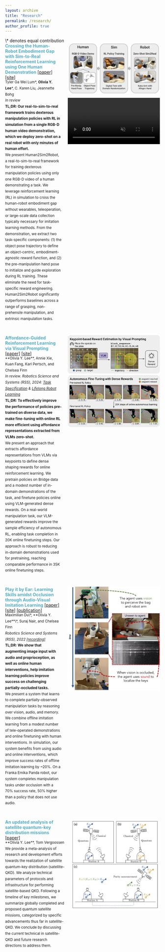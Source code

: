 ```yaml
---
layout: archive
title: "Research"
permalink: /research/
author_profile: true
---
```

<!--
{% if author.googlescholar %}
  You can also find my articles on <u><a href="{{author.googlescholar}}">my Google Scholar profile</a>.</u>
{% endif %}

{% include base_path %}

{% for post in site.publications reversed %}
  {% include archive-single.html %}
{% endfor %}
-->
<span style="display: inline-block;">
  \* denotes equal contribution 
</span>

<div style="display: flex; align-items: flex-start; margin-bottom: 40px;">
  <div style="flex: 1; padding-right: 20px;">
    <span style="color:#52ADC8"><b>Crossing the Human-Robot Embodiment Gap with Sim-to-Real Reinforcement Learning using One Human Demonstration</b></span> 
    <a href="https://human2sim2robot.github.io" target="_blank">[paper]</a> 
    <a href="https://human2sim2robot.github.io" target="_blank">[site]</a> <br>
    <sup>Tyler Ga Wei Lum*, <b>Olivia Y. Lee</b>*, C. Karen Liu, Jeannette Bohg <br> 
    <i>In review</i> <br>
    <b>TL;DR: Our real-to-sim-to-real framework trains dexterous manipulation policies with RL in simulation from a single RGB-D human video demonstration, which we deploy zero-shot on a real robot with only minutes of human effort.</b> <br>
    We present Human2Sim2Robot, a real-to-sim-to-real framework for training dexterous manipulation policies using only one RGB-D video of a human demonstrating a task. We leverage reinforcement learning (RL) in simulation to cross the human-robot embodiment gap without wearables, teleoperation, or large-scale data collection typically necessary for imitation learning methods. From the demonstration, we extract two task-specific components: (1) the object pose trajectory to define an object-centric, embodiment-agnostic reward function, and (2) the pre-manipulation hand pose to initialize and guide exploration during RL training. These eliminate the need for task-specific reward engineering. Human2Sim2Robot significantly outperforms baselines across a range of grasping, non-prehensile manipulation, and extrinsic manipulation tasks.</sup>
  </div>
  
  <div style="width: 300px;">
    <img src="/images/h2s2r.png" alt="Human2Sim2Robot" style="width: 100%; margin-bottom: 10px;" />
    <video width="100%" autoplay controls muted loop playsinline>
      <source src="/images/h2s2r.mov" type="video/mp4">
    </video>
  </div>
</div>

<div style="display: flex; align-items: flex-start; margin-bottom: 40px;">
  <div style="flex: 1; padding-right: 20px;">
    <span style="color:#52ADC8"><b>Affordance-Guided Reinforcement Learning via Visual Prompting</b></span> 
    <a href="https://arxiv.org/abs/2407.10341" target="_blank">[paper]</a> 
    <a href="https://sites.google.com/view/affordance-guided-rl" target="_blank">[site]</a> <br>
    <sup>**Olivia Y. Lee**, Annie Xie, Kuan Fang, Karl Pertsch, and Chelsea Finn <br> 
    <i>In review. Robotics Science and Systems (RSS), 2024: <a href="https://sites.google.com/view/rss-taskspec" target="_blank">Task Specification</a> & <a href="https://sites.google.com/view/lifelong-robot-learning" target="_blank">Lifelong Robot Learning</a></i> <br>
    <b>TL;DR: To effectively improve the performance of policies pre-trained on diverse data, we make fine-tuning with online RL more efficient using affordance representations extracted from VLMs zero-shot.</b> <br>
    We present an approach that extracts affordance representations from VLMs via keypoints to define dense shaping rewards for online reinforcement learning. We pretrain policies on Bridge data and a modest number of in-domain demonstrations of the task, and finetune policies online using VLM-generated dense rewards. On a real-world manipulation task, our VLM-generated rewards improve the sample efficiency of autonomous RL, enabling task completion in 20K online finetuning steps. Our approach is robust to reducing in-domain demonstrations used for pretraining, reaching comparable performance in 35K online finetuning steps.</sup>
  </div>
  
  <div style="width: 300px;">
    <img src="/images/affordances.png" alt="Affordance Learning" style="width: 100%;" />
  </div>
</div>

<div style="display: flex; align-items: flex-start; margin-bottom: 40px;">
  <div style="flex: 1; padding-right: 20px;">
    <span style="color:#52ADC8"><b>Play it by Ear: Learning Skills amidst Occlusion through Audio-Visual Imitation Learning</b></span> 
    <a href="https://arxiv.org/abs/2205.14850" target="_blank">[paper]</a> 
    <a href="https://sites.google.com/view/playitbyear" target="_blank">[site]</a>
    <a href="https://roboticsconference.org/2022/program/papers/009/" target="_blank">[publication]</a> <br>
    <sup>Maximilian Du\*, **Olivia Y. Lee**\*, Suraj Nair, and Chelsea Finn <br> 
    <i>Robotics Science and Systems (RSS), 2022 <a href="https://youtu.be/qI0zvRp-UnE?t=4034" target="_blank">[recording]</a></i> <br>
    <b>TL;DR: We show that augmenting image input with audio and proprioception, as well as online human interventions, help imitation learning policies improve success on challenging partially-occluded tasks.</b> <br>
    We present a system that learns to complete partially-observed manipulation tasks by reasoning over vision, audio, and memory. We combine offline imitation learning from a modest number of tele-operated demonstrations and online finetuning with human interventions. In simulation, our system benefits from using audio and online interventions, which improve success rates of offline imitation learning by ~20%. On a Franka Emika Panda robot, our system completes manipulation tasks under occlusion with a 70% success rate, 50% higher than a policy that does not use audio.</sup>
  </div>
  
  <div style="width: 300px;">
    <img src="/images/playitbyear.png" alt="Play it by Ear" style="width: 100%;" />
  </div>
</div>

<div style="display: flex; align-items: flex-start; margin-bottom: 40px;">
  <div style="flex: 1; padding-right: 20px;">
    <span style="color:#52ADC8"><b>An updated analysis of satellite quantum-key distribution missions</b></span> 
    <a href="https://arxiv.org/abs/1909.13061" target="_blank">[paper]</a> <br>
    <sup>**Olivia Y. Lee**, Tom Vergoossen <br> 
    We provide a meta-analysis of research and development efforts towards the realization of satellite quantum-key distribution (satellite-QKD). We analyze technical parameters of protocols and infrastructure for performing satellite-based QKD. Following a timeline of key milestones, we summarize globally completed and proposed quantum satellite missions, categorized by specific advancements thus far in satellite-QKD. We conclude by discussing the current technical in satellite-QKD and future research directions to address them.</sup>
  </div>
  
  <div style="width: 290px;">
    <img src="/images/satelliteqkd.png" alt="Play it by Ear" style="width: 100%" />
  </div>
</div>
